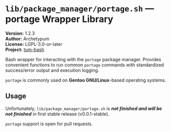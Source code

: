 # `lib/package_manager/portage.sh` — portage Wrapper Library

**Version:** 1.2.3  
**Author:** Archetypum  
**License:** LGPL-3.0-or-later  
**Project:** [tum-bash](https://github.com/Archetypum/tum-bash.git)

Bash wrapper for interacting with the `portage` package manager. Provides convenient functions to run common `portage` commands with standardized success/error output and execution logging.

`portage` is commonly used on **Gentoo GNU/Linux**-based operating systems.

## Usage

Unfortunately, `lib/package_manager/portage.sh` is _**not finished and will be not finished**_ in first stable release (v0.0.1-stable).

`portage` support is open for pull requests.
